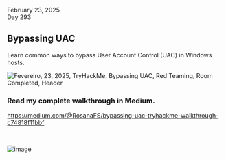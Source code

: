 February 23, 2025<br>
Day 293<br>

<h2>Bypassing UAC</h2>
<p>Learn common ways to bypass User Account Control (UAC) in Windows hosts.</p>

![Fevereiro, 23, 2025,   TryHackMe,  Bypassing UAC,  Red Teaming,  Room Completed, Header](https://github.com/user-attachments/assets/d29ef5e5-1e2a-4a29-8d9c-586a12757a92)

<h3>Read my complete walkthrough in Medium.</h3>

https://medium.com/@RosanaFS/bypassing-uac-tryhackme-walkthrough-c74818f11bbf

<br>

![image](https://github.com/user-attachments/assets/f815e9f9-e398-4b17-b16a-a2becb68ecdd)
